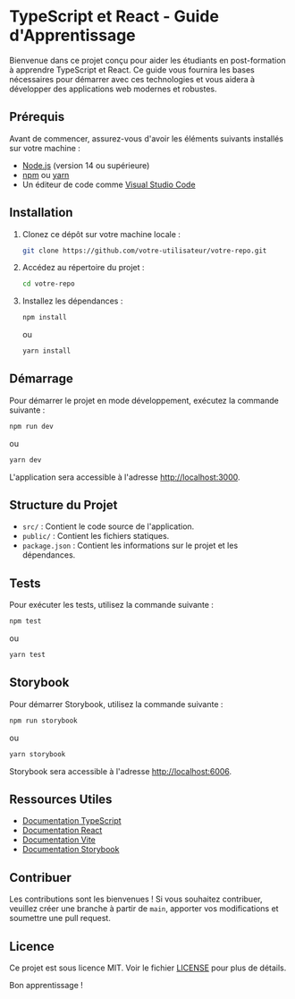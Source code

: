 # TypeScript et React - Guide d'Apprentissage

Bienvenue dans ce projet conçu pour aider les étudiants en post-formation à apprendre TypeScript et React. Ce guide vous fournira les bases nécessaires pour démarrer avec ces technologies et vous aidera à développer des applications web modernes et robustes.

## Prérequis

Avant de commencer, assurez-vous d'avoir les éléments suivants installés sur votre machine :

- [Node.js](https://nodejs.org/) (version 14 ou supérieure)
- [npm](https://www.npmjs.com/) ou [yarn](https://yarnpkg.com/)
- Un éditeur de code comme [Visual Studio Code](https://code.visualstudio.com/)

## Installation

1. Clonez ce dépôt sur votre machine locale :
   ```bash
   git clone https://github.com/votre-utilisateur/votre-repo.git
   ```
2. Accédez au répertoire du projet :
   ```bash
   cd votre-repo
   ```
3. Installez les dépendances :
   ```bash
   npm install
   ```
   ou
   ```bash
   yarn install
   ```

## Démarrage

Pour démarrer le projet en mode développement, exécutez la commande suivante :

```bash
npm run dev
```

ou

```bash
yarn dev
```

L'application sera accessible à l'adresse [http://localhost:3000](http://localhost:3000).

## Structure du Projet

- `src/` : Contient le code source de l'application.
- `public/` : Contient les fichiers statiques.
- `package.json` : Contient les informations sur le projet et les dépendances.

## Tests

Pour exécuter les tests, utilisez la commande suivante :

```bash
npm test
```

ou

```bash
yarn test
```

## Storybook

Pour démarrer Storybook, utilisez la commande suivante :

```bash
npm run storybook
```

ou

```bash
yarn storybook
```

Storybook sera accessible à l'adresse [http://localhost:6006](http://localhost:6006).

## Ressources Utiles

- [Documentation TypeScript](https://www.typescriptlang.org/docs/)
- [Documentation React](https://reactjs.org/docs/getting-started.html)
- [Documentation Vite](https://vitejs.dev/guide/)
- [Documentation Storybook](https://storybook.js.org/docs/react/get-started/introduction)

## Contribuer

Les contributions sont les bienvenues ! Si vous souhaitez contribuer, veuillez créer une branche à partir de `main`, apporter vos modifications et soumettre une pull request.

## Licence

Ce projet est sous licence MIT. Voir le fichier [LICENSE](LICENSE) pour plus de détails.

Bon apprentissage !
